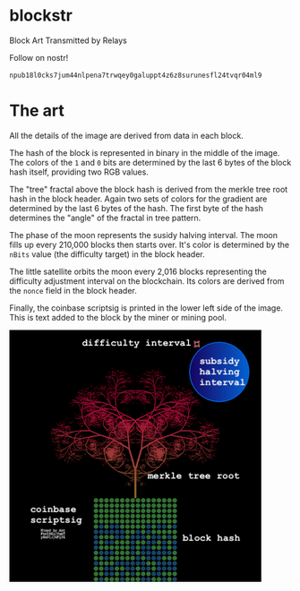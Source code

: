 # blockstr

Block Art Transmitted by Relays

Follow on nostr!

```
npub18l0cks7jum44nlpena7trwqey0galuppt4z6z8surunesfl24tvqr04ml9
```

# The art

All the details of the image are derived from data in each block.

The hash of the block is represented in binary in the middle of the image. The colors of the `1` and `0` bits are determined by the last 6 bytes
of the block hash itself, providing two RGB values.

The "tree" fractal above the block hash is derived from the merkle tree root hash in the block header. Again two sets of colors for the gradient
are determined by the last 6 bytes of the hash. The first byte of the hash determines the "angle" of the fractal in tree pattern.

The phase of the moon represents the susidy halving interval. The moon fills up every 210,000 blocks then starts over. It's color is determined by
the `nBits` value (the difficulty target) in the block header.

The little satellite orbits the moon every 2,016 blocks representing the difficulty adjustment interval on the blockchain. Its colors are derived
from the `nonce` field in the block header.

Finally, the coinbase scriptsig is printed in the lower left side of the image. This is text added to the block by the miner or mining pool.

![explanation](docs/explanation.png)
